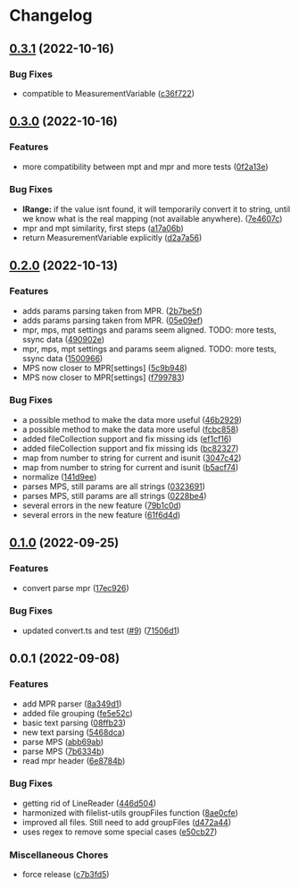# Changelog

## [0.3.1](https://github.com/cheminfo/biologic-converter/compare/v0.3.0...v0.3.1) (2022-10-16)


### Bug Fixes

* compatible to MeasurementVariable ([c36f722](https://github.com/cheminfo/biologic-converter/commit/c36f722426150cefd7f944a26a6f43bf564ad49c))

## [0.3.0](https://github.com/cheminfo/biologic-converter/compare/v0.2.0...v0.3.0) (2022-10-16)


### Features

* more compatibility between mpt and mpr and more tests ([0f2a13e](https://github.com/cheminfo/biologic-converter/commit/0f2a13e6b6cf791769d9d44ad50771ccc1f996e5))


### Bug Fixes

* **IRange:** if the value isnt found, it will temporarily convert it to string, until we know what is the real mapping (not available anywhere). ([7e4607c](https://github.com/cheminfo/biologic-converter/commit/7e4607c7285016f1af0d22f66faa2b21cf4b0804))
* mpr and mpt similarity, first steps ([a17a06b](https://github.com/cheminfo/biologic-converter/commit/a17a06b8e1251789823412a17e89df06f6d9afd5))
* return MeasurementVariable explicitly ([d2a7a56](https://github.com/cheminfo/biologic-converter/commit/d2a7a568e653ef9cf962d558b45734c306aec9f4))

## [0.2.0](https://github.com/cheminfo/biologic-converter/compare/v0.1.0...v0.2.0) (2022-10-13)


### Features

* adds params parsing taken from MPR. ([2b7be5f](https://github.com/cheminfo/biologic-converter/commit/2b7be5f9f0e44fc010df66a25a8b785ea596b2ec))
* adds params parsing taken from MPR. ([05e09ef](https://github.com/cheminfo/biologic-converter/commit/05e09ef1fa06d3c0283a8a02bff81dbc7fb4c50a))
* mpr, mps, mpt settings and params seem aligned. TODO: more tests,  ssync data ([490902e](https://github.com/cheminfo/biologic-converter/commit/490902eed7c35a3101ec5157a866732274f7a4d5))
* mpr, mps, mpt settings and params seem aligned. TODO: more tests,  ssync data ([1500966](https://github.com/cheminfo/biologic-converter/commit/1500966343e5a73b6fcfbeb9222e703f3f6f70eb))
* MPS now closer to MPR[settings] ([5c9b948](https://github.com/cheminfo/biologic-converter/commit/5c9b948591f6a7a6b4ee52c4231c18fba22d7af0))
* MPS now closer to MPR[settings] ([f799783](https://github.com/cheminfo/biologic-converter/commit/f799783d8a4270b044125a32e8dfd4371042745c))


### Bug Fixes

* a possible method to make the data more useful ([46b2929](https://github.com/cheminfo/biologic-converter/commit/46b2929fed80370e5eb33ae0a53b540d1f6bb0be))
* a possible method to make the data more useful ([fcbc858](https://github.com/cheminfo/biologic-converter/commit/fcbc85896d76e6e8bd68cd375a5c26056629fe39))
* added fileCollection support and fix missing ids ([ef1cf16](https://github.com/cheminfo/biologic-converter/commit/ef1cf1642f4cc8580bd8857fd80dd4531adaa90c))
* added fileCollection support and fix missing ids ([bc82327](https://github.com/cheminfo/biologic-converter/commit/bc82327a6dd648ccdf0b1bfa784a281696636bc5))
* map from number to string for current and isunit ([3047c42](https://github.com/cheminfo/biologic-converter/commit/3047c42c33107fa468bc8b5dc9fa9b03acb91320))
* map from number to string for current and isunit ([b5acf74](https://github.com/cheminfo/biologic-converter/commit/b5acf746ab8b09fb51e81b5e7af487ebb6c05948))
* normalize ([141d9ee](https://github.com/cheminfo/biologic-converter/commit/141d9eea4a09d77203c445e2ffc405bc5971d25c))
* parses MPS, still params are all strings ([0323691](https://github.com/cheminfo/biologic-converter/commit/0323691f9a3571dc3c0eb6a7beae4e630041b201))
* parses MPS, still params are all strings ([0228be4](https://github.com/cheminfo/biologic-converter/commit/0228be494deb1078d4d86a8dd12bd5c1c069064b))
* several errors in the new feature ([79b1c0d](https://github.com/cheminfo/biologic-converter/commit/79b1c0d1f2c6f35427eefb28e64f32dc9c5ec11f))
* several errors in the new feature ([61f6d4d](https://github.com/cheminfo/biologic-converter/commit/61f6d4de237025127e5bae40257a218eb295a5c9))

## [0.1.0](https://github.com/cheminfo/biologic-converter/compare/v0.0.1...v0.1.0) (2022-09-25)


### Features

* convert parse mpr ([17ec926](https://github.com/cheminfo/biologic-converter/commit/17ec926afec210cc2f944d70d6d3d85cfc52e5e1))


### Bug Fixes

* updated convert.ts and test ([#9](https://github.com/cheminfo/biologic-converter/issues/9)) ([71506d1](https://github.com/cheminfo/biologic-converter/commit/71506d1ecfdd9bfff5a474356c6ed6c2c8b59a6f))

## 0.0.1 (2022-09-08)


### Features

* add MPR parser ([8a349d1](https://github.com/cheminfo/biologic-converter/commit/8a349d12d16b68a983b2aec83d051368d04d8bec))
* added file grouping ([fe5e52c](https://github.com/cheminfo/biologic-converter/commit/fe5e52c29c3e67112caaabbb664e8d6897e22c9f))
* basic text parsing ([08ffb23](https://github.com/cheminfo/biologic-converter/commit/08ffb23208f3fe93b07f8f5c568a1ab44bb4a35b))
* new text parsing ([5468dca](https://github.com/cheminfo/biologic-converter/commit/5468dca1251a456de0e28f4bacfd5a1716070787))
* parse MPS ([abb69ab](https://github.com/cheminfo/biologic-converter/commit/abb69ab78eea867002175c0cad94bd5a6ca2b3b3))
* parse MPS ([7b6334b](https://github.com/cheminfo/biologic-converter/commit/7b6334b2554887736b190f3883b56372cd1641ba))
* read mpr header ([6e8784b](https://github.com/cheminfo/biologic-converter/commit/6e8784be35d10fae01c179b50e387ce7836cec6e))


### Bug Fixes

* getting rid of LineReader ([446d504](https://github.com/cheminfo/biologic-converter/commit/446d5046aef732cc073c6d671f03ad92ad17f34b))
* harmonized with filelist-utils groupFiles function ([8ae0cfe](https://github.com/cheminfo/biologic-converter/commit/8ae0cfedb2926a965f4f856161e7d1fa5c2534e3))
* improved all files. Still need to add groupFiles ([d472a44](https://github.com/cheminfo/biologic-converter/commit/d472a443e00910d7bdd9689dd38b272ea4c9973d))
* uses regex to remove some special cases ([e50cb27](https://github.com/cheminfo/biologic-converter/commit/e50cb274789c40a6be34bd3eab41900901327c41))


### Miscellaneous Chores

* force release ([c7b3fd5](https://github.com/cheminfo/biologic-converter/commit/c7b3fd5d83233ad5607a18c59345875c4c001071))
